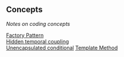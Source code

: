 ## Concepts   
*Notes on coding concepts* 

[Factory Pattern](https://github.com/seblexis/learning/blob/master/concepts/factory_pattern.md)  
[Hidden temporal coupling](https://github.com/seblexis/learning/blob/master/clean_code/chapter15.md#hidden-temporal-coupling)  
[Unencapsulated conditional](https://github.com/seblexis/learning/blob/master/clean_code/chapter15.md#unencapsulated-conditional)
[Template Method](https://github.com/seblexis/learning/blob/master/clean_code/chapter12.md#template-method-p-174)
